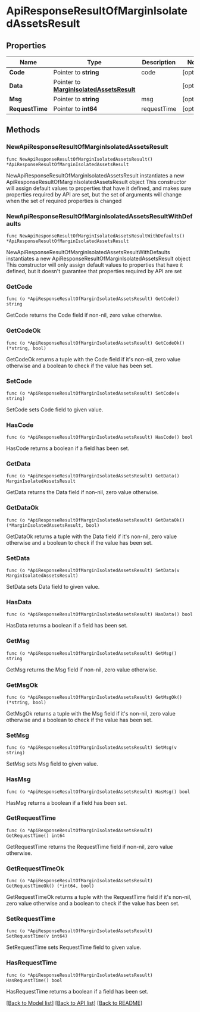 # ApiResponseResultOfMarginIsolatedAssetsResult

## Properties

Name | Type | Description | Notes
------------ | ------------- | ------------- | -------------
**Code** | Pointer to **string** | code | [optional] 
**Data** | Pointer to [**MarginIsolatedAssetsResult**](MarginIsolatedAssetsResult.md) |  | [optional] 
**Msg** | Pointer to **string** | msg | [optional] 
**RequestTime** | Pointer to **int64** | requestTime | [optional] 

## Methods

### NewApiResponseResultOfMarginIsolatedAssetsResult

`func NewApiResponseResultOfMarginIsolatedAssetsResult() *ApiResponseResultOfMarginIsolatedAssetsResult`

NewApiResponseResultOfMarginIsolatedAssetsResult instantiates a new ApiResponseResultOfMarginIsolatedAssetsResult object
This constructor will assign default values to properties that have it defined,
and makes sure properties required by API are set, but the set of arguments
will change when the set of required properties is changed

### NewApiResponseResultOfMarginIsolatedAssetsResultWithDefaults

`func NewApiResponseResultOfMarginIsolatedAssetsResultWithDefaults() *ApiResponseResultOfMarginIsolatedAssetsResult`

NewApiResponseResultOfMarginIsolatedAssetsResultWithDefaults instantiates a new ApiResponseResultOfMarginIsolatedAssetsResult object
This constructor will only assign default values to properties that have it defined,
but it doesn't guarantee that properties required by API are set

### GetCode

`func (o *ApiResponseResultOfMarginIsolatedAssetsResult) GetCode() string`

GetCode returns the Code field if non-nil, zero value otherwise.

### GetCodeOk

`func (o *ApiResponseResultOfMarginIsolatedAssetsResult) GetCodeOk() (*string, bool)`

GetCodeOk returns a tuple with the Code field if it's non-nil, zero value otherwise
and a boolean to check if the value has been set.

### SetCode

`func (o *ApiResponseResultOfMarginIsolatedAssetsResult) SetCode(v string)`

SetCode sets Code field to given value.

### HasCode

`func (o *ApiResponseResultOfMarginIsolatedAssetsResult) HasCode() bool`

HasCode returns a boolean if a field has been set.

### GetData

`func (o *ApiResponseResultOfMarginIsolatedAssetsResult) GetData() MarginIsolatedAssetsResult`

GetData returns the Data field if non-nil, zero value otherwise.

### GetDataOk

`func (o *ApiResponseResultOfMarginIsolatedAssetsResult) GetDataOk() (*MarginIsolatedAssetsResult, bool)`

GetDataOk returns a tuple with the Data field if it's non-nil, zero value otherwise
and a boolean to check if the value has been set.

### SetData

`func (o *ApiResponseResultOfMarginIsolatedAssetsResult) SetData(v MarginIsolatedAssetsResult)`

SetData sets Data field to given value.

### HasData

`func (o *ApiResponseResultOfMarginIsolatedAssetsResult) HasData() bool`

HasData returns a boolean if a field has been set.

### GetMsg

`func (o *ApiResponseResultOfMarginIsolatedAssetsResult) GetMsg() string`

GetMsg returns the Msg field if non-nil, zero value otherwise.

### GetMsgOk

`func (o *ApiResponseResultOfMarginIsolatedAssetsResult) GetMsgOk() (*string, bool)`

GetMsgOk returns a tuple with the Msg field if it's non-nil, zero value otherwise
and a boolean to check if the value has been set.

### SetMsg

`func (o *ApiResponseResultOfMarginIsolatedAssetsResult) SetMsg(v string)`

SetMsg sets Msg field to given value.

### HasMsg

`func (o *ApiResponseResultOfMarginIsolatedAssetsResult) HasMsg() bool`

HasMsg returns a boolean if a field has been set.

### GetRequestTime

`func (o *ApiResponseResultOfMarginIsolatedAssetsResult) GetRequestTime() int64`

GetRequestTime returns the RequestTime field if non-nil, zero value otherwise.

### GetRequestTimeOk

`func (o *ApiResponseResultOfMarginIsolatedAssetsResult) GetRequestTimeOk() (*int64, bool)`

GetRequestTimeOk returns a tuple with the RequestTime field if it's non-nil, zero value otherwise
and a boolean to check if the value has been set.

### SetRequestTime

`func (o *ApiResponseResultOfMarginIsolatedAssetsResult) SetRequestTime(v int64)`

SetRequestTime sets RequestTime field to given value.

### HasRequestTime

`func (o *ApiResponseResultOfMarginIsolatedAssetsResult) HasRequestTime() bool`

HasRequestTime returns a boolean if a field has been set.


[[Back to Model list]](../README.md#documentation-for-models) [[Back to API list]](../README.md#documentation-for-api-endpoints) [[Back to README]](../README.md)


